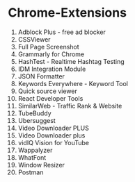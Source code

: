 # Chrome-Extensions

1. Adblock Plus - free ad blocker
2. CSSViewer
3. Full Page Screenshot
4. Grammarly for Chrome
5. HashTest - Realtime Hashtag Testing
6. IDM Integration Module
7. JSON Formatter
8. Keywords Everywhere - Keyword Tool
9. Quick source viewer
10. React Developer Tools
11. SimilarWeb - Traffic Rank & Website
12. TubeBuddy
13. Ubersuggest
14. Video Downloader PLUS
15. Video Downloader plus
16. vidIQ Vision for YouTube
17. Wappalyzer
18. WhatFont
19. Window Resizer
20. Postman

